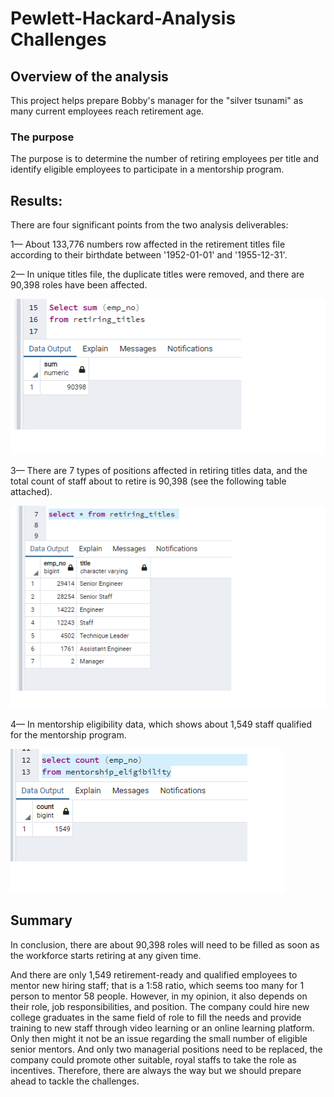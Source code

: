 # Pewlett-Hackard-Analysis Challenges
## Overview of the analysis
  This project helps prepare Bobby's manager for the "silver tsunami" as many current employees reach retirement age.
### The purpose
  The purpose is to determine the number of retiring employees per title and identify eligible employees to participate in a mentorship program. 
## Results:
  There are four significant points from the two analysis deliverables: 
  
  1—	About 133,776 numbers row affected in the retirement titles file according to their birthdate between '1952-01-01' and '1955-12-31'.
  
  2—	In unique titles file, the duplicate titles were removed, and there are 90,398 roles have been affected. 
  
  ![retiring_number](https://github.com/summerginger/Pewlett-Hackard-Analysis/blob/main/PHOTOS/total%20retiring%20numbers.png)
  
  3—	There are 7 types of positions affected in retiring titles data, and the total count of staff about to retire is 90,398 (see the following table attached).
  
  ![retiring_titles](https://github.com/summerginger/Pewlett-Hackard-Analysis/blob/main/PHOTOS/retiring_titles.png)
  
  4—	In mentorship eligibility data, which shows about 1,549 staff qualified for the mentorship program. 
  
 ![total%20mentorship_eligible%20numbers](https://github.com/summerginger/Pewlett-Hackard-Analysis/blob/main/PHOTOS/total%20mentorship_eligible%20numbers.png)
 
## Summary

  In conclusion, there are about 90,398 roles will need to be filled as soon as the workforce starts retiring at any given time.

  And there are only 1,549 retirement-ready and qualified employees to mentor new hiring staff; that is a 1:58 ratio, which seems too many for 1 person to mentor 58 people. However, in my opinion, it also   depends on their role, job responsibilities, and position.  The company could hire new college graduates in the same field of role to fill the needs and provide training to new staff through video learning or an online learning platform. Only then might it not be an issue regarding the small number of eligible senior mentors. And only two managerial positions need to be replaced, the company could promote other suitable, royal staffs to take the role as incentives. Therefore, there are always the way but we should prepare ahead to tackle the challenges.
  

